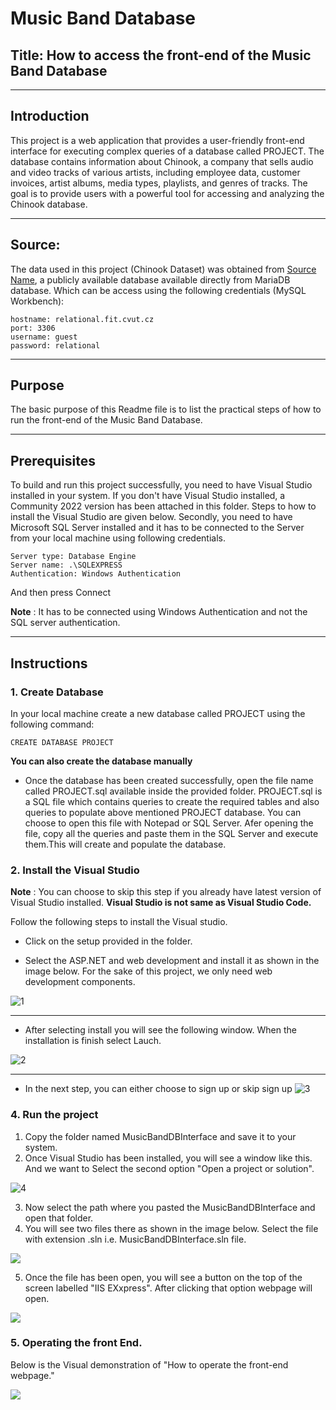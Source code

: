 # **Music Band Database**



## Title: **How to access the front-end of the Music Band Database**


****
## **Introduction**

This project is a web application that provides a user-friendly front-end interface for executing complex queries of a database called PROJECT. The database contains information about Chinook, a company that sells audio and video tracks of various artists, including employee data, customer invoices, artist albums, media types, playlists, and genres of tracks. The goal is to provide users with a powerful tool for accessing and analyzing the Chinook database.
****
## **Source:** 
The data used in this project (Chinook Dataset) was obtained from [Source Name](https://relational.fit.cvut.cz/dataset/Financial), a publicly available database available directly from MariaDB database. Which can be access using the following credentials (MySQL Workbench):
```
hostname: relational.fit.cvut.cz
port: 3306
username: guest
password: relational
```
****
## **Purpose**

The basic purpose of this Readme file is to list the practical steps of how to run the front-end of the Music Band Database.
****
## Prerequisites
To build and run this project successfully, you need to have Visual Studio installed in your system. If you don't have Visual Studio installed, a Community 2022 version has been attached in this folder. Steps to how to install the Visual Studio are given below. Secondly, you need to have Microsoft SQL Server installed and it has to be connected to the Server from your local machine using following credentials.

```
Server type: Database Engine
Server name: .\SQLEXPRESS
Authentication: Windows Authentication
```
And then press Connect

**Note** : It has to be connected using Windows Authentication and not the SQL server authentication.

****

## Instructions

### **1. Create Database**

In your local machine create a new database called PROJECT using the following command:

```
CREATE DATABASE PROJECT
```
__You can also create the database manually__

- Once the database has been created successfully, open the file name called PROJECT.sql available inside the provided folder. PROJECT.sql is a SQL file which contains queries to create the required tables and also queries to populate above mentioned PROJECT database. You can choose to open this file with Notepad or SQL Server. Afer opening the file, copy all the queries and paste them in the SQL Server and execute them.This will create and populate the database.

### **2. Install the Visual Studio**

**Note** : You can choose to skip this step if you already have latest version of Visual Studio installed. __Visual Studio is not same as Visual Studio Code.__

Follow the following steps to install the Visual studio.

- Click on the setup provided in the folder.

- Select the ASP.NET and web development and install it as shown in the image below. For the sake of this project, we only need web development components. 

![1](1.png)

****

- After selecting install you will see the following window. When the installation is finish select Lauch.

![2](2.png)
****


- In the next step, you can either choose to sign up or skip sign up
![3](3.png)


### **4. Run the project**

1. Copy the folder named MusicBandDBInterface and save it to your system.
2. Once Visual Studio has been installed, you will see a window like this. And we want to Select the second option "Open a project or solution". 

![4](4.png)

3. Now select the path where you pasted the MusicBandDBInterface and open that folder.
4. You will see two files there as shown in the image below. Select the file with extension .sln i.e. MusicBandDBInterface.sln file.

![](5.png)

5. Once the file has been open, you will see a button on the top of the screen labelled "IIS EXxpress". After clicking that option webpage will open.

 ![](6.png)

 ### **5. Operating the front End.**

 Below is the Visual demonstration of "How to operate the front-end webpage."

  ![](demo.gif)

